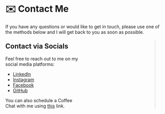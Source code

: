 # ✉️ Contact Me

If you have any questions or would like to get in touch, please use one of the methods below and I will get back to you as soon as possible.
<div style="display: flex; justify-content: space-between; margin-top: -20px;">
  <div style="width: 48%;">
    <h2>Contact via Socials</h2>
    <p>Feel free to reach out to me on my social media platforms:</p>
    <ul>
      <li><a href="https://www.linkedin.com/in/pratyushsudhakar/" target="_blank">LinkedIn</a></li>
      <li><a href="https://instagram.com/pratyush.sudhakar" target="_blank">Instagram</a></li>
      <li><a href="https://www.facebook.com/pratyush.sudhakar" target="_blank">Facebook</a></li>
      <li><a href="https://github.com/pratyush1712" target="_blank">GitHub</a></li>
    </ul>
    You can also schedule a Coffee Chat with me using <a href="https://calendar.app.google/EEarMS7QbhszJQNPA
" target="_blank"> this</a> link.
  </div>
  <div style="border-left: 1px solid #ccc; margin: 20px 20px 0px; padding:8px;"></div>
</div>
